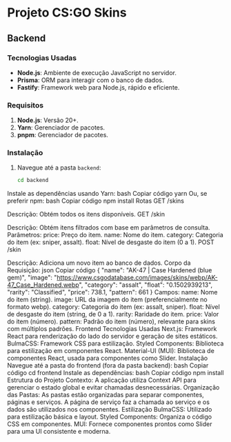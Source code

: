 # Projeto CS:GO Skins

## Backend

### Tecnologias Usadas

- **Node.js**: Ambiente de execução JavaScript no servidor.
- **Prisma**: ORM para interagir com o banco de dados.
- **Fastify**: Framework web para Node.js, rápido e eficiente.

### Requisitos

1. **Node.js**: Versão 20+.
2. **Yarn**: Gerenciador de pacotes.
3. **pnpm**: Gerenciador de pacotes.

### Instalação

1. Navegue até a pasta `backend`:
   ```bash
   cd backend
Instale as dependências usando Yarn:
bash
Copiar código
yarn
Ou, se preferir npm:
bash
Copiar código
npm install
Rotas
GET /skins

Descrição: Obtém todos os itens disponíveis.
GET /skin

Descrição: Obtém itens filtrados com base em parâmetros de consulta.
Parâmetros:
price: Preço do item.
name: Nome do item.
category: Categoria do item (ex: sniper, assalt).
float: Nível de desgaste do item (0 a 1).
POST /skin

Descrição: Adiciona um novo item ao banco de dados.
Corpo da Requisição:
json
Copiar código
{
    "name": "AK-47 | Case Hardened (blue gem)",
    "image": "https://www.csgodatabase.com/images/skins/webp/AK-47_Case_Hardened.webp",
    "category": "assalt",
    "float": "0.1502939213",
    "rarity": "Classified",
    "price": 738.1,
    "pattern": 661
}
Campos:
name: Nome do item (string).
image: URL da imagem do item (preferencialmente no formato webp).
category: Categoria do item (ex: assalt, sniper).
float: Nível de desgaste do item (string, de 0 a 1).
rarity: Raridade do item.
price: Valor do item (número).
pattern: Padrão do item (número), relevante para skins com múltiplos padrões.
Frontend
Tecnologias Usadas
Next.js: Framework React para renderização do lado do servidor e geração de sites estáticos.
BulmaCSS: Framework CSS para estilização.
Styled Components: Biblioteca para estilização em componentes React.
Material-UI (MUI): Biblioteca de componentes React, usada para componentes como Slider.
Instalação
Navegue até a pasta do frontend (fora da pasta backend):
bash
Copiar código
cd frontend
Instale as dependências:
bash
Copiar código
npm install
Estrutura do Projeto
Contexto: A aplicação utiliza Context API para gerenciar o estado global e evitar chamadas desnecessárias.
Organização das Pastas: As pastas estão organizadas para separar componentes, páginas e serviços. A página de serviço faz a chamada ao serviço e os dados são utilizados nos componentes.
Estilização
BulmaCSS: Utilizado para estilização básica e layout.
Styled Components: Organiza o código CSS em componentes.
MUI: Fornece componentes prontos como Slider para uma UI consistente e moderna.
